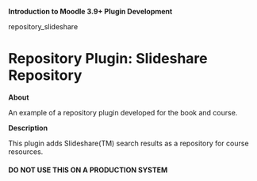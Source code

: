 __Introduction to Moodle 3.9+ Plugin Development__

repository\_slideshare

# Repository Plugin: Slideshare Repository #

__About__

An example of a repository plugin developed for the book and course.

__Description__

This plugin adds Slideshare(TM) search results as a repository for course resources.

#### DO NOT USE THIS ON A PRODUCTION SYSTEM ####
